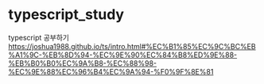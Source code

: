 # typescript_study
typescript 공부하기
https://joshua1988.github.io/ts/intro.html#%EC%B1%85%EC%9C%BC%EB%A1%9C-%EB%8D%94-%EC%9E%90%EC%84%B8%ED%9E%88-%EB%B0%B0%EC%9A%B8-%EC%88%98-%EC%9E%88%EC%96%B4%EC%9A%94-%F0%9F%8E%81